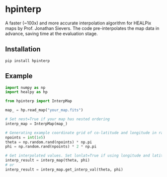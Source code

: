 # hpinterp

A faster (~100x) and more accurate interpolation algorithm for HEALPix maps by Prof. Jonathan Sievers. The code
pre-interpolates the map data in advance, saving time at the evaluation stage. 

## Installation

```
pip install hpinterp
```

## Example

```python
import numpy as np
import healpy as hp

from hpinterp import InterpMap

map_ = hp.read_map("your_map.fits")

# Set nest=True if your map has nested ordering
interp_map = InterpMap(map_)

# Generating example coordinate grid of co-latitude and longitude in radians
npoints = int(1e5)
theta = np.random.rand(npoints) * np.pi
phi = np.random.rand(npoints) * 2 * np.pi

# Get interpolated values. Set lonlat=True if using longitude and latitude in degrees
interp_result = interp_map(theta, phi)
# or
interp_result = interp_map.get_interp_val(theta, phi)
```